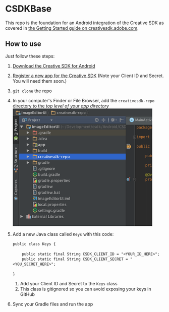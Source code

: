 # CSDKBase

This repo is the foundation for an Android integration of the Creative SDK as covered in [the Getting Started guide on creativesdk.adobe.com](https://creativesdk.adobe.com/docs/android/#/articles/gettingstarted/index.html).

## How to use

Just follow these steps:

1. [Download the Creative SDK for Android](https://creativesdk.adobe.com/downloads.html)
1. [Register a new app for the Creative SDK](https://creativesdk.adobe.com/myapps.html) (Note your Client ID and Secret. You will need them soon.)
1. `git clone` the repo
1. In your computer's Finder or File Browser, add the `creativesdk-repo` directory to the _top level of your app directory_  
    ![](https://github.com/ashryanbeats/CSDKBase/blob/screenshots/screenshots/add-creativesdk-repo.png)

1. Add a new Java class called `Keys` with this code:  

	```
	public class Keys {

	    public static final String CSDK_CLIENT_ID = "<YOUR_ID_HERE>";
	    public static final String CSDK_CLIENT_SECRET = "<YOU_SECRET_HERE>";

	}
	```

    1. Add your Client ID and Secret to the `Keys` class
    1. This class is gitignored so you can avoid exposing your keys in GitHub
1. Sync your Gradle files and run the app 


